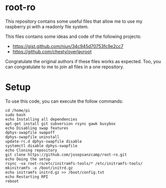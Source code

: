 root-ro
======
This repository contains some useful files that allow me to use my raspberry pi with a readonly file system.

This files contains some ideas and code of the following projects:
- https://gist.github.com/niun/34c945d70753fc9e2cc7
- https://github.com/chesty/overlayroot

Congratulate the original authors if these files works as expected. Too, you can congratulate to me to join all files in a one repository.

Setup
=====
To use this code, you can execute the follow commands:

```
cd /home/pi
sudo bash
echo Installing all dependencies
apt-get install git subversion rsync gawk busybox
echo Disabling swap features
dphys-swapfile swapoff
dphys-swapfile uninstall
update-rc.d dphys-swapfile disable
systemctl disable dphys-swapfile
echo Cloning repository
git clone https://github.com/josepsanzcamp/root-ro.git
echo Doing the setup
rsync -va root-ro/etc/initramfs-tools/* /etc/initramfs-tools/
mkinitramfs -o /boot/initrd.gz
echo initramfs initrd.gz >> /boot/config.txt
echo Restarting RPI
reboot
```
